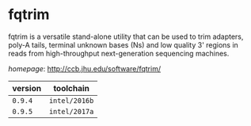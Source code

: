 # fqtrim

fqtrim is a versatile stand-alone utility that can be used to trim adapters, poly-A tails,  terminal unknown bases (Ns) and low quality 3' regions in reads from high-throughput next-generation sequencing  machines.

*homepage*: <http://ccb.jhu.edu/software/fqtrim/>

version | toolchain
--------|----------
``0.9.4`` | ``intel/2016b``
``0.9.5`` | ``intel/2017a``
